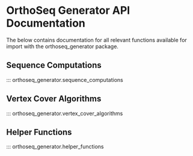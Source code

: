 # OrthoSeq Generator API Documentation

The below contains documentation for all relevant functions available for import with the orthoseq_generator package.

## Sequence Computations
::: orthoseq_generator.sequence_computations

## Vertex Cover Algorithms
::: orthoseq_generator.vertex_cover_algorithms

## Helper Functions
::: orthoseq_generator.helper_functions
